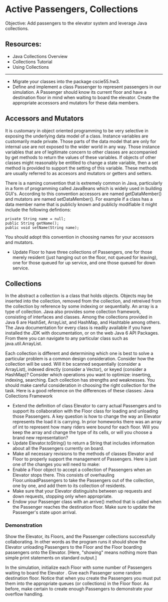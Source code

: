 # Active Passengers, Collections

Objective: Add passengers to the elevator system and leverage Java collections.

## Resources:

* Java Collections Overview
* Collections Tutorial
* Using Collections

---

* Migrate your classes into the package cscie55.hw3.
* Define and implement a class Passenger to represent passengers in our simulation. A Passenger should know its current floor and have a destination floor in mind when waiting to board the elevator. Create the appropriate accessors and mutators for these data members.

## Accessors and Mutators

It is customary in object oriented programming to be very selective in exposing the underlying data model of a class. Instance variables are customarily made private. Those parts of the data model that are only for internal use are not exposed to the wider world in any way. Those instance variables that are of legitimate concern to other classes are accompanied by get methods to return the values of these variables. If objects of other classes might reasonably be entitled to change a state variable, then a set method is provided to support the setting of this variable. These methods are usually referred to as accesors and mutators or getters and setters.

There is a naming convention that is extremely common in Java, particularly in a form of programming called JavaBeans which is widely used in building GUI's. According to this convention accessors are named getDataMember() and mutators are named setDataMember(). For example if a class has a data member name that is publicly known and publicly modifiable it might include the following defintions:

```
private String name = null;
public String getName();
public void setName(String name);
```

You should adopt this convention in choosing names for your accessors and mutators.

* Update Floor to have three collections of Passengers, one for those merely resident (just hanging out on the floor, not queued for leaving), one for those queued for up service, and one those queued for down service.

## Collections

In the abstract a collection is a class that holds objects. Objects may be inserted into the collection, removed from the collection, and retreived from the collection by reference by some indexing or sequentially. An array is a type of collection. Java also provides some collection framework, consisting of interfaces and classes. Among the collections provided in Java 6 are    HashSet, ArrayList, and HashMap, and Hashtable among others. The Java documentation for every class is readily available if you have installed the JDK with documentation, or on the web Java 6 API Packages. From there you can navigate to any particular class such as java.util.ArrayList.

Each collection is different and determining which one is best to solve a particular problem is a common design consideration. Consider how the collection will be used. Will it be scanned sequentially (consider a ArrayList), indexed directly (consider a Vector), or keyed (consider a HashMap)? Consider which operations you want to optimize: inserting, indexing, searching. Each collection has strengths and weaknesses. You should make careful consideration in choosing the right collection for the task. Here is a good reference on the differences of these classes: Java Collections Framework

* Extend the definition of class Elevator to carry actual Passengers and to support its collaboration with the Floor class for loading and unloading those Passengers. A key question is how to change the way an Elevator represents the load it is carrying. In prior homeworks there was an array of int to represent how many riders were bound for each floor. Will you keep the array and change the type of its cells, or will you choose a brand new representation?
* Update Elevator.toString() to return a String that includes information about all the Passengers currently on board.
* Make all necessary revisions to the methods of classes Elevator and Floor to properly support the management of Passengers. Here is just one of the changes you will need to make:
* Enable a Floor object to accept a collection of Passengers when an Elevator stops there. This consists of overhauling Floor.unloadPassengers to take the Passengers out of the collection, one by one, and add them to its collection of residents.
* Make sure that your Elevator distinguishs between up	requests and down requests, stopping only when appropriate.
* Endow your Passenger class with an arrive() method that is called when the Passenger reaches the destination floor. Make sure to update the Passenger's state upon arrival.

### Demonstration

Show the Elevator, its Floors, and the Passenger collections successfully collaborating. In other words as the program runs it should show the Elevator unloading Passengers to the Floor and the Floor boarding passengers onto the Elevator. [Here, "showing" means nothing more than simple print statements on standard output.]

In the simulation, initialize each Floor with some number of Passengers waiting to board the Elevator . Give each Passenger some random destination floor. Notice that when you create the Passengers you must put them into the appropriate queues (or collections) in the Floor floor. As before, make certain to create enough Passengers to demonstrate your overflow handling.
